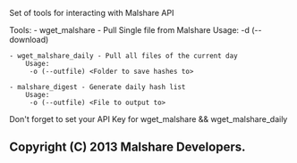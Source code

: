 Set of tools for interacting with Malshare API

Tools:
	- wget_malshare - Pull Single file from Malshare
		Usage:
		 -d (--download) <HASH>
		 
	- wget_malshare_daily - Pull all files of the current day
		Usage:
		 -o (--outfile) <Folder to save hashes to>
		 
	- malshare_digest - Generate daily hash list
		Usage:
		 -o (--outfile) <File to output to>
		 

Don't forget to set your API Key for wget_malshare && wget_malshare_daily

## Copyright (C) 2013 Malshare Developers.



